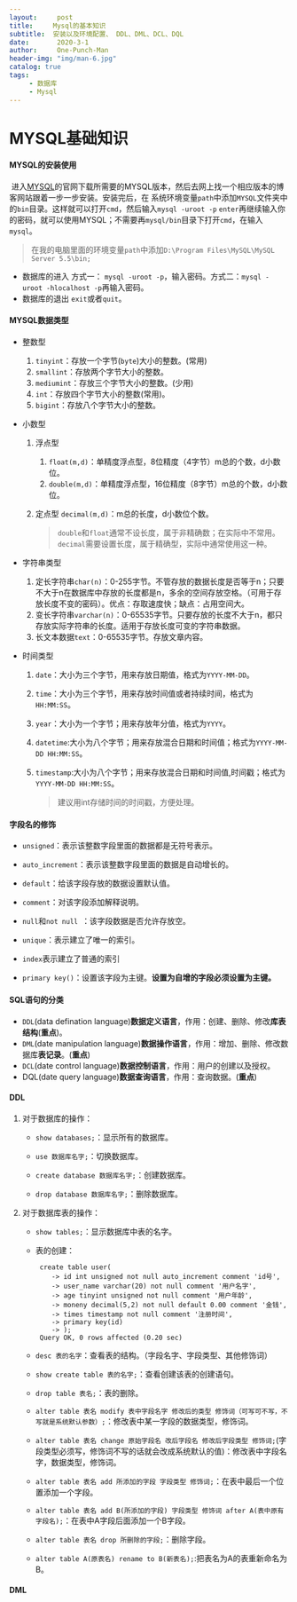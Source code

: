 ```yaml
---
layout:     post
title:     Mysql的基本知识
subtitle:  安装以及环境配置、 DDL、DML、DCL、DQL
date:       2020-3-1
author:     One-Punch-Man
header-img: "img/man-6.jpg"
catalog: true
tags: 
     - 数据库
     - Mysql
---
```






# 			MYSQL基础知识

#### MYSQL的安装使用 

​	进入[MYSQL](https://www.mysql.com/downloads/)的官网下载所需要的MYSQL版本，然后去网上找一个相应版本的博客网站跟着一步一步安装。安装完后，在 系统环境变量`path`中添加`MYSQL`文件夹中的`bin`目录。这样就可以打开`cmd`，然后输入`mysql -uroot -p`     `enter`再继续输入你的密码，就可以使用MYSQL；不需要再`mysql/bin`目录下打开`cmd`，在输入`mysql`。

> ​	在我的电脑里面的环境变量`path`中添加`D:\Program Files\MySQL\MySQL Server 5.5\bin;`

- 数据库的进入      方式一： `mysql -uroot -p`，输入密码。方式二：`mysql -uroot -hlocalhost -p`再输入密码。
- 数据库的退出       `exit`或者`quit`。

#### MYSQL数据类型

- 整数型
  1. `tinyint`：存放一个字节(`byte`)大小的整数。(常用)
  2. `smallint`：存放两个字节大小的整数。
  3. `mediumint`：存放三个字节大小的整数。(少用)
  4. `int`：存放四个字节大小的整数(常用)。
  5. `bigint`：存放八个字节大小的整数。

- 小数型

  1. 浮点型

     1. `float(m,d)`：单精度浮点型，8位精度（4字节）m总的个数，d小数位。
     2. `double(m,d)`：单精度浮点型，16位精度（8字节）m总的个数，d小数位。

  2. 定点型  `decimal(m,d)`：m总的长度，d小数位个数。

     >  `double`和`float`通常不设长度，属于非精确数；在实际中不常用。`decimal`需要设置长度，属于精确型，实际中通常使用这一种。

- 字符串类型

  1. 定长字符串`char(n)`：0-255字节。不管存放的数据长度是否等于n；只要不大于n在数据库中存放的长度都是n，多余的空间存放空格。（可用于存放长度不变的密码）。优点：存取速度快；缺点：占用空间大。
  2. 变长字符串`varchar(n)`：0-65535字节。只要存放的长度不大于n，都只存放实际字符串的长度。适用于存放长度可变的字符串数据。
  3. 长文本数据`text`：0-65535字节。存放文章内容。

- 时间类型

  1. `date`：大小为三个字节，用来存放日期值，格式为`YYYY-MM-DD`。

  2. `time`：大小为三个字节，用来存放时间值或者持续时间，格式为`HH:MM:SS`。

  3. `year`：大小为一个字节；用来存放年分值，格式为`YYYY`。

  4. `datetime`:大小为八个字节；用来存放混合日期和时间值；格式为`YYYY-MM-DD HH:MM:SS`。

  5. `timestamp`:大小为八个字节；用来存放混合日期和时间值,时间戳；格式为`YYYY-MM-DD HH:MM:SS`。

     > 建议用int存储时间的时间戳，方便处理。

#### 字段名的修饰

- `unsigned`：表示该整数字段里面的数据都是无符号表示。

- `auto_increment`：表示该整数字段里面的数据是自动增长的。

- `default`：给该字段存放的数据设置默认值。

- `comment`：对该字段添加解释说明。

- `null`和`not null `：该字段数据是否允许存放空。

- `unique`：表示建立了唯一的索引。

- `index`表示建立了普通的索引

- `primary key()`：设置该字段为主键。**设置为自增的字段必须设置为主键。**

#### SQL语句的分类

- `DDL`(data defination language)**数据定义语言**，作用：创建、删除、修改**库表结构**(**重点**)。
- `DML`(date manipulation language)**数据操作语言**，作用：增加、删除、修改数据库**表记录**。(**重点**)
- `DCL`(date control language)**数据控制语言**，作用：用户的创建以及授权。
- DQL(date query language)**数据查询语言**，作用：查询数据。(**重点**)

#### DDL

1. 对于数据库的操作：

    - `show databases;`：显示所有的数据库。

    - `use 数据库名字;`：切换数据库。

    - `create database 数据库名字;`：创建数据库。

    - `drop database 数据库名字;`：删除数据库。

2. 对于数据库表的操作：

    - `show tables;`：显示数据库中表的名字。

    - 表的创建：

      ```MYSQL
       create table user(
          -> id int unsigned not null auto_increment comment 'id号',
          -> user_name varchar(20) not null comment '用户名字',
          -> age tinyint unsigned not null comment '用户年龄',
          -> moneny decimal(5,2) not null default 0.00 comment '金钱',
          -> times timestamp not null comment '注册时间',
          -> primary key(id)
          -> );
       Query OK, 0 rows affected (0.20 sec)
      ```

    - `desc 表的名字`：查看表的结构。（字段名字、字段类型、其他修饰词）

    - `show create table 表的名字;`：查看创建该表的创建语句。

    - `drop table 表名;`：表的删除。

    - `alter table 表名 modify 表中字段名字 修改后的类型 修饰词（可写可不写，不写就是系统默认参数）;`：修改表中某一字段的数据类型，修饰词。

    - `alter table 表名 change 原始字段名 改后字段名 修改后字段类型 修饰词;`(字段类型必须写，修饰词不写的话就会改成系统默认的值)：修改表中字段名字，数据类型，修饰词。

    - `alter table 表名 add 所添加的字段 字段类型 修饰词;`：在表中最后一个位置添加一个字段。

    - `alter table 表名 add B(所添加的字段) 字段类型 修饰词 after A(表中原有字段名);`：在表中A字段后面添加一个B字段。

    - `alter table 表名 drop 所删除的字段;`：删除字段。

    - `alter table A(原表名) rename to B(新表名);`:把表名为A的表重新命名为B。

#### DML

